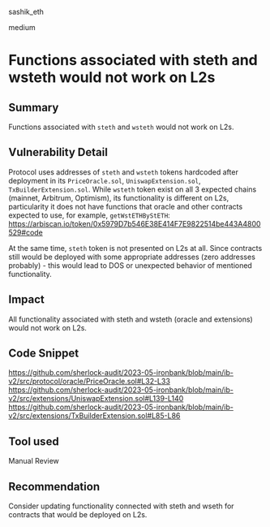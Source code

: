 sashik_eth

medium

# Functions associated with steth and wsteth would not work on L2s

## Summary

Functions associated with `steth` and `wsteth` would not work on L2s.

## Vulnerability Detail

Protocol uses addresses of `steth` and `wsteth` tokens hardcoded after deployment in its `PriceOracle.sol`, `UniswapExtension.sol`, `TxBuilderExtension.sol`. While `wsteth` token exist on all 3 expected chains (mainnet, Arbitrum, Optimism), its functionality is different on L2s, particularity it does not have functions that oracle and other contracts expected to use, for example, `getWstETHByStETH`:
https://arbiscan.io/token/0x5979D7b546E38E414F7E9822514be443A4800529#code

At the same time, `steth` token is not presented on L2s at all.
Since contracts still would be deployed with some appropriate addresses (zero addresses probably) - this would lead to DOS or unexpected behavior of mentioned functionality.

## Impact

All functionality associated with steth and wsteth (oracle and extensions) would not work on L2s.

## Code Snippet

https://github.com/sherlock-audit/2023-05-ironbank/blob/main/ib-v2/src/protocol/oracle/PriceOracle.sol#L32-L33
https://github.com/sherlock-audit/2023-05-ironbank/blob/main/ib-v2/src/extensions/UniswapExtension.sol#L139-L140
https://github.com/sherlock-audit/2023-05-ironbank/blob/main/ib-v2/src/extensions/TxBuilderExtension.sol#L85-L86

## Tool used

Manual Review

## Recommendation

Consider updating functionality connected with steth and wseth for contracts that would be deployed on L2s.
